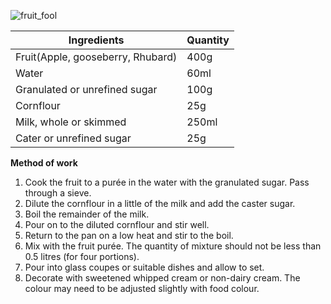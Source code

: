 ![fruit_fool](resource:assets/images/hot_cold_desserts/fruit_fool.png)

|Ingredients|Quantity|
|----------|---------|
|Fruit(Apple, gooseberry, Rhubard)|400g|
|Water|60ml|
|Granulated or unrefined sugar|100g|
| Cornflour|25g|
|Milk, whole or skimmed|250ml|
|Cater or unrefined sugar|25g|

**Method of work**
1. Cook the fruit to a purée in the water with the granulated sugar. Pass through a sieve.
2. Dilute the cornflour in a little of the milk and add the caster sugar.
3. Boil the remainder of the milk.
4. Pour on to the diluted cornflour and stir well.
5. Return to the pan on a low heat and stir to the boil.
6. Mix with the fruit purée. The quantity of mixture should not be less than 0.5 litres (for four portions).
7. Pour into glass coupes or suitable dishes and allow to set.
8. Decorate with sweetened whipped cream or non-dairy cream. The colour may need to be adjusted slightly with food colour.
   